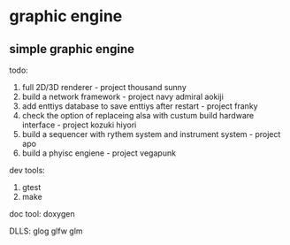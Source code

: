 # graphic engine
## simple graphic engine

todo:
1.    full 2D/3D renderer - project thousand sunny
4.    build a network framework - project navy admiral aokiji
5.    add enttiys database to save enttiys after restart - project franky
6.    check the option of replaceing alsa with custum build hardware interface - project kozuki hiyori
7.    build a sequencer with rythem system and instrument system - project apo
8.    build a phyisc engiene - project vegapunk

dev tools:
1.  gtest
2.  make

doc tool:
    doxygen

DLLS:
    glog
    glfw
    glm
